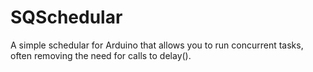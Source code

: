 # SQSchedular
A simple schedular for Arduino that allows you to run concurrent tasks, often removing the need for calls to delay().
